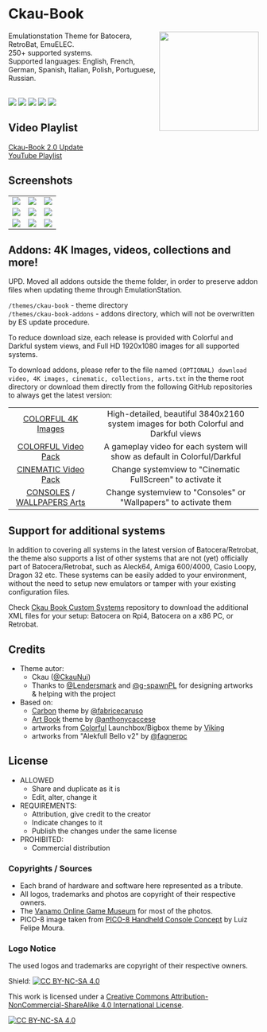 # Ckau-Book


<p>
<img align="right" width="200px" src="https://i.imgur.com/eCZPBDE.png">
Emulationstation Theme for Batocera, RetroBat, EmuELEC.<br/>
250+ supported systems.<br/>
Supported languages: English, French, German, Spanish, Italian, Polish, Portuguese, Russian.
<br/>
<br/>
</p>
<p>
      <a href="https://img.shields.io/github/stars/CkauNui/ckau-book" alt="stars">
        <img src="https://img.shields.io/github/stars/CkauNui/ckau-book" /></a>
      <a href="https://img.shields.io/github/forks/CkauNui/ckau-book" alt="Forks">
        <img src="https://img.shields.io/github/forks/CkauNui/ckau-book" /></a>
      <a href="https://img.shields.io/github/issues/CkauNui/ckau-book" alt="Issues">
        <img src="https://img.shields.io/github/issues/CkauNui/ckau-book" /></a>
      <a href="https://img.shields.io/github/issues-closed/CkauNui/ckau-book" alt="Issues Closed">
        <img src="https://img.shields.io/github/issues-closed/CkauNui/ckau-book" /></a>
      <a href="https://img.shields.io/github/issues-pr-closed/CkauNui/ckau-book" alt="Closed PR">
        <img src="https://img.shields.io/github/issues-pr-closed/CkauNui/ckau-book" /></a>
</p>

## Video Playlist
[Ckau-Book 2.0 Update](https://youtu.be/ZZAhYxToddg)<br/>
[YouTube Playlist](https://www.youtube.com/playlist?list=PLlc3zkd7FLPScpaFz9Gf7WWrcR0v21pDv)

## Screenshots

|                                    |                                    |                                    |
| :--------------------------------: | :--------------------------------: | :--------------------------------: |
| ![](https://i.imgur.com/WSwrq1u.jpg?raw=true) | ![](https://i.imgur.com/3uKzHYp.png?raw=true) | ![](https://i.imgur.com/NL7fZf8.png?raw=true) |
| ![](https://i.imgur.com/NG1P5FZ.png?raw=true) | ![](https://i.imgur.com/BZyUFDn.png?raw=true) | ![](https://i.imgur.com/FeKK9KN.png?raw=true) |
| ![](https://i.imgur.com/n6fcyqE.png?raw=true) | ![](https://i.imgur.com/J4n82Pe.png?raw=true) | ![](https://i.imgur.com/OByObVo.png?raw=true) |

## Addons: 4K Images, videos, collections and more!
UPD. Moved all addons outside the theme folder, in order to preserve addon files when updating theme through EmulationStation.

`/themes/ckau-book` - theme directory<br/>
`/themes/ckau-book-addons` - addons directory, which will not be overwritten by ES update procedure.


To reduce download size, each release is provided with Colorful and Darkful system views, and Full HD 1920x1080 images for all supported systems.

To download addons, please refer to the file named `(OPTIONAL) download video, 4K images, cinematic, collections, arts.txt` in the theme root directory or download them directly from the following GitHub repositories to always get the latest version:

|                                    |                                    |                                    
| :--------------------------------: | :--------------------------------: |
| [COLORFUL 4K Images](https://github.com/CkauNui/ckau-book-addons-Colorful-4K-Images) | High-detailed, beautiful 3840x2160 system images for both Colorful and Darkful views
| [COLORFUL Video Pack](https://github.com/CkauNui/ckau-book-addons-Colorful-Video) | A gameplay video for each system will show as default in Colorful/Darkful
| [CINEMATIC Video Pack](https://github.com/CkauNui/ckau-book-addons-Cinematic-Video) |  Change systemview to "Cinematic FullScreen" to activate it
| [CONSOLES](https://github.com/CkauNui/ckau-book-addons-Consoles) / [WALLPAPERS Arts](https://github.com/CkauNui/ckau-book-addons-Wallpapers) | Change systemview to "Consoles" or "Wallpapers" to activate them

## Support for additional systems

In addition to covering all systems in the latest version of Batocera/Retrobat, the theme also supports a list of other systems that are not (yet) officially part of Batocera/Retrobat, such as Aleck64, Amiga 600/4000, Casio Loopy, Dragon 32 etc.
These systems can be easily added to your environment, without the need to setup new emulators or tamper with your existing configuration files.

Check [Ckau Book Custom Systems](https://github.com/g-spawnPL/ckau-book-custom-systems) repository to download the additional XML files for your setup: Batocera on Rpi4, Batocera on a x86 PC, or Retrobat.


## Credits

- Theme autor:
  - Ckau ([@CkauNui](https://github.com/CkauNui))
  - Thanks to [@Lendersmark](https://github.com/Lendersmark) and [@g-spawnPL](https://github.com/g-spawnPL) for designing artworks & helping with the project
- Based on:
  - [Carbon](https://github.com/fabricecaruso/es-theme-carbon) theme by [@fabricecaruso](https://github.com/fabricecaruso)
  - [Art Book](https://github.com/anthonycaccese/es-theme-art-book) theme by [@anthonycaccese](https://github.com/anthonycaccese)
  - artworks from [Colorful](https://forums.launchbox-app.com/topic/51590-colorful-bigbox-theme) Launchbox/Bigbox theme by [Viking](https://forums.launchbox-app.com/profile/70421-viking)
  - artworks from "Alekfull Bello v2" by [@fagnerpc](https://github.com/fagnerpc)

## License

- ALLOWED
  - Share and duplicate as it is
  - Edit, alter, change it
- REQUIREMENTS:
  - Attribution, give credit to the creator
  - Indicate changes to it
  - Publish the changes under the same license
- PROHIBITED:
  - Commercial distribution

### Copyrights / Sources
- Each brand of hardware and software here represented as a tribute.<br/>
- All logos, trademarks and photos are copyright of their respective owners.<br/>
- The [Vanamo Online Game Museum](https://commons.wikimedia.org/wiki/User:Evan-Amos) for most of the photos.<br/>
- PICO-8 image taken from [PICO-8 Handheld Console Concept](https://www.behance.net/gallery/143131355/PICO-8-Handheld-Console-Concept) by Luiz Felipe Moura.

### Logo Notice

The used logos and trademarks are copyright of their respective owners.
  
Shield: [![CC BY-NC-SA 4.0][cc-by-nc-sa-shield]][cc-by-nc-sa]

This work is licensed under a
[Creative Commons Attribution-NonCommercial-ShareAlike 4.0 International License][cc-by-nc-sa].

[![CC BY-NC-SA 4.0][cc-by-nc-sa-image]][cc-by-nc-sa]

[cc-by-nc-sa]: http://creativecommons.org/licenses/by-nc-sa/4.0/
[cc-by-nc-sa-image]: https://licensebuttons.net/l/by-nc-sa/4.0/88x31.png
[cc-by-nc-sa-shield]: https://img.shields.io/badge/License-CC%20BY--NC--SA%204.0-lightgrey.svg
